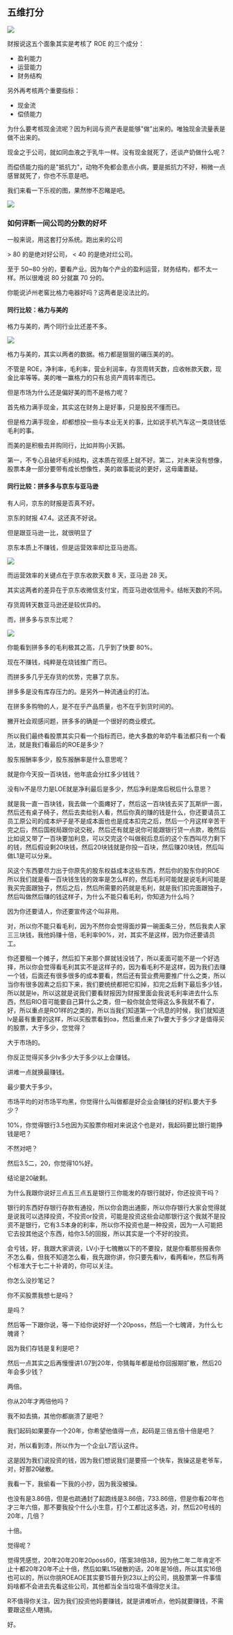 ## 五维打分

![](https://d.pr/i/lUXWf0+)

财报说这五个面象其实是考核了 ROE 的三个成分：

* 盈利能力
* 运营能力
* 财务结构

另外再考核两个重要指标：

* 现金流
* 偿债能力

为什么要考核现金流呢？因为利润与资产表是能够"做"出来的。唯独现金流量表是做不出来的。

现金之于公司，就如同血液之于乳牛一样。没有现金就死了，还谈产奶做什么呢？

而偿债能力指的是"抵抗力"，动物不免都会患点小病，要是抵抗力不好，稍微一点感冒就死了，你也不乐意是吧。

我们来看一下乐视的图，果然惨不忍睹是吧。

![](https://d.pr/i/3APfV6+)

### 如何评断一间公司的分数的好坏

一般来说，用这套打分系统。跑出来的公司

\> 80 的是绝对好公司， < 40 的是绝对烂公司。

至于 50~80 分的，要看产业。因为每个产业的盈利运营，财务结构，都不太一样。所以很难说 80 分就赢 70 分的。

你能说泸州老窖比格力电器好吗？这两者是没法比的。

#### 同行比较：格力与美的

格力与美的，两个同行业比还差不多。

![](https://d.pr/i/pS5ebg+)

格力与美的，其实以两者的数据。格力都是狠狠的碾压美的的。

不管是 ROE，净利率，毛利率，营业利润率，存货周转天数，应收帐款天数，现金比率等等。美的唯一赢格力的只有总资产周转率而已。

但是市场为什么还是偏好美的而不是格力呢？

首先格力满手现金，其实这在财务上是好事，只是股民不懂而已。

但是格力满手现金，却都想投一些与本业无关的事，比如说手机汽车这一类烧钱低毛利的事。

而美的是积极去并购同行，比如并购小天鹅。

第一，不专心且破坏毛利结构，这本质在观感上就不好。第二，对未来没有想像，股票本身一部分要带有成长想像性，美的故事能说的更好，这毋庸置疑。


#### 同行比较：拼多多与京东与亚马逊

有人问，京东的财报是否真不好。

京东的财报 47.4。这还真不好说。

但是跟亚马逊一比，就很明显了

京东本质上不赚钱，但是运营效率却比亚马逊高。

![](https://d.pr/i/d2M8Wq+)

而运营效率的关键点在于京东收款天数 8 天，亚马逊 28 天。

其实这两者的差异在于京东收微信支付宝，而亚马逊收信用卡。结帐天数的不同。

存货周转天数亚马逊还是较优异的。

而，拼多多与京东比呢？

![](https://d.pr/i/B9ABkm+)

你能看到拼多多的毛利极其之高，几乎到了快要 80%。

现在不赚钱，纯粹是在烧钱推广而已。

而拼多多几乎无存货的优势，完暴了京东。

拼多多是没有库存压力的。是另外一种流通业的打法。

在拼多多购物的人，是不在乎产品质量，也不在乎到货时间的。

撇开社会观感问题，拼多多的确是一个很好的商业模式。





所以我们最终看股票其实只看一个指标而已，绝大多数的年奶牛看法都只有一个看法，就是我们看最后的ROE是多少？

股东报酬率多少，股东报酬率是什么意思呢？

就是你今天投一百块钱，他年底会分红多少钱钱？

没有lv不是尽力是LOE就是净利最后是多少，然后净利是席后税后什么意思？

就是我一直一百块钱，我去做一个面瘫好了，然后这一百块钱去买了瓦斯炉一面，然后还有桌子椅子，然后去卖给别人看，然后你真的赚的钱是什么，你还要请员工员工原公司的成本炉子是不是成本面也也是成本扣完之后，然后一个月这样辛苦干完之后，然后国税局跟你说交税，然后还有就是说你可能跟银行贷一点款，晚然后比如说又带了一百块要加利息，可以交完这个叫做税后息后的这个东西叫尽力剩下的钱，然后假设剩20块钱，然后20块钱就是你投一百块，然后赚20块钱，然后叫做L1是可以分来。


风这个东西要尽力出于你原先的股东权益成本这些东西，然后你的股东你的ROE所以我们就是看一百块钱生钱的效率是怎么样的，然后毛利可能就是说毛利可能是我买完面跟独子，然后之后，然后所需要的药就是毛利，就是我们扣完面跟独子，然后叫做然后赚的钱这样子，为什么不能只看毛利，你知道为什么吗？

因为你还要请人，你还要宣传这个叫非用。

对，所以你不能只看毛利，因为不然你会觉得面炒算一碗面条三分，然后我卖人家三三块钱，我他妈赚十倍，毛利率90%，对，其实不是这样，因为你还要请员工。


你还要租一个摊子，然后扣下来那个屏就钱没钱了，所以麦面可能不是一个好选择，所以你会觉得看毛利其实不是这样子的，因为看毛利不是这样，因为我们去赚一个钱，后面还有很多很多的成本要看，然后还有营业费用要推广什么之类，所以当你有很多因素之后扣下来，我们要统统都把它扣掉，扣完之后剩下最后多少钱，所以就是le，所以这就是说我们要看财报因为财报里面会我说毛利率进去什么东西，然后RIO音可能要自己算什么之类，但一般你就会觉得这么多我就不看了，好，所以重点是RO1样的之类的，所以当我们知道第一个讯息的时候，我们就知道lv是最有重要的这样，所以买股票看到oa，然后重点来了lv要大于多少才是值得买的股票，大于多少，您觉得？


大于市场的。

你反正觉得买多少lv多少大于多少以上会赚钱。

讲难一点就换最赚钱。

最少要大于多少。

市场平均的对市场平均黑，你觉得什么叫做都是好企业会赚钱的好机L要大于多少？

10%，你觉得银行3.5也因为买股票你相对来说这个也是对，我起码要比银行能挣钱是吧？

不然对吧？

然后3.5二，20，你觉得10%好。

结论是20破剩。

为什么我跟你说好三点五三点五是银行三你能发的存银行就好，你还投资干吗？

银行的东西好存银行存款有通投，所以你会跑出通膨，所以你存银行大家会觉得就是说我可以选择投资，不投资or投资，可能是投资这些会动那银行这个我就不是投资不是银行，它有3.5本身的利率，所以你不投资也是一种投资，因为一人可能把它去投其他这个东西，给你3.5的回报，所以其实是一个不好的投资。


会亏钱，好，我跟大家讲说，LV小于七魄散以下的不要投，就是你看那些报表你不怎么看，但我不知道怎么看，我先跟你讲，你只要先看lv，看两看le，然后有两个标准大于七二十补肾的，你可以关注。

你怎么没抄笔记？

你不买股票我想七是吗？

是吗？

然后等一下跟你说，等一下给你说好好一个20poss，然后一个七魄肾，为什么七魄肾？

因为我们存钱是复利是吧？

然后一点其实之后再慢慢讲1.07到20年，你猜每年都是给你回报期扩散，然后20年会多少钱？


两倍。

你从20年才两倍他吗？

我不如去搞，其他你都崩溃了是吧？

我们起码如果要存一个20年，你希望他值得一点，起码是三倍五倍十倍是吧？

对，所以看到漆，所以作为一个企业L7否认这件。

这是因为我们说投资的钱，因为我们想说我们是要搭一个快车，我操这是老爷车，对，好那20破散。

我看一下，我偷看一下我的小抄，因为我没被操。

也没有是3.86倍，但是也疏通封了起跑线是3.86倍，733.86倍，但是你看20年也才三年六倍，那不要我投个什么小生意，打个工都比这多选，对，然后20号线的20年，几倍？


十倍。

觉得呢？

觉得凭感觉，20年20年20年20poss60，I答案38倍38，因为他二年二年肯定不止十都20年20年不止十倍，然后如果L15破散的话，20年是16倍，所以其实16倍也可以的，所以你挑ROEAOE其实要15普升到23以上的公司，挑股票第一件事情妈啥都不会进去先看这些公司，其他都当全当垃圾不值得您关注。

R不值得你关注，因为我们投资他妈要赚钱，就是讲难听点，他妈就要赚钱，不需要跟这些人瞎搞。


好。
